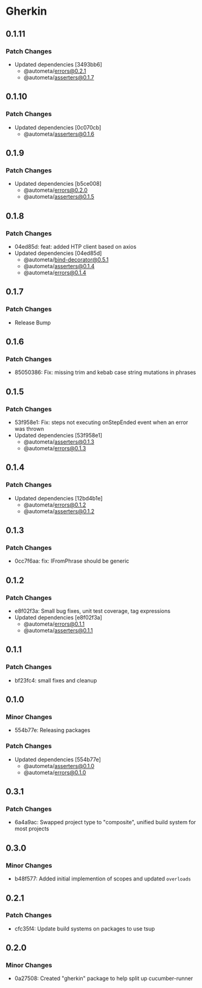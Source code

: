 # Gherkin

## 0.1.11

### Patch Changes

- Updated dependencies [3493bb6]
  - @autometa/errors@0.2.1
  - @autometa/asserters@0.1.7

## 0.1.10

### Patch Changes

- Updated dependencies [0c070cb]
  - @autometa/asserters@0.1.6

## 0.1.9

### Patch Changes

- Updated dependencies [b5ce008]
  - @autometa/errors@0.2.0
  - @autometa/asserters@0.1.5

## 0.1.8

### Patch Changes

- 04ed85d: feat: added HTP client based on axios
- Updated dependencies [04ed85d]
  - @autometa/bind-decorator@0.5.1
  - @autometa/asserters@0.1.4
  - @autometa/errors@0.1.4

## 0.1.7

### Patch Changes

- Release Bump

## 0.1.6

### Patch Changes

- 85050386: Fix: missing trim and kebab case string mutations in phrases

## 0.1.5

### Patch Changes

- 53f958e1: Fix: steps not executing onStepEnded event when an error was thrown
- Updated dependencies [53f958e1]
  - @autometa/asserters@0.1.3
  - @autometa/errors@0.1.3

## 0.1.4

### Patch Changes

- Updated dependencies [12bd4b1e]
  - @autometa/errors@0.1.2
  - @autometa/asserters@0.1.2

## 0.1.3

### Patch Changes

- 0cc7f6aa: fix: IFromPhrase should be generic

## 0.1.2

### Patch Changes

- e8f02f3a: Small bug fixes, unit test coverage, tag expressions
- Updated dependencies [e8f02f3a]
  - @autometa/errors@0.1.1
  - @autometa/asserters@0.1.1

## 0.1.1

### Patch Changes

- bf23fc4: small fixes and cleanup

## 0.1.0

### Minor Changes

- 554b77e: Releasing packages

### Patch Changes

- Updated dependencies [554b77e]
  - @autometa/asserters@0.1.0
  - @autometa/errors@0.1.0

## 0.3.1

### Patch Changes

- 6a4a9ac: Swapped project type to "composite", unified build system for most projects

## 0.3.0

### Minor Changes

- b48f577: Added initial implemention of scopes and updated `overloads`

## 0.2.1

### Patch Changes

- cfc35f4: Update build systems on packages to use tsup

## 0.2.0

### Minor Changes

- 0a27508: Created "gherkin" package to help split up cucumber-runner
